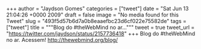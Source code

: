 
+++
author = "Jaydson Gomes"
categories = ["tweet"]
date = "Sat Jun 13 21:04:26 +0000 2009"
draft = false
image = "No media found for this Tweet"
slug = "493f5d57b6d7a0b8eaaefbc23d6cf022e75582de"
tags = ["tweet"]
title = """Blog do #theWebMind no ar..."""
tweet = true
tweet_url = "https://twitter.com/jaydson/status/2157736418"
+++
Blog do #theWebMind no ar.  Acessem!  http://thewebmind.org/blog/

